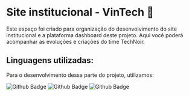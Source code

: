 # Site institucional - VinTech 🍇
<p>Este espaço foi criado para organização do desenvolvimento do site institucional e a plataforma dashboard deste projeto. Aqui você poderá acompanhar as evoluções e criações do time TechNoir.</p>

<h2>Linguagens utilizadas:</h2>
<p>Para o desenvolvimento dessa parte do projeto, utilizamos:</p>

![Github Badge](https://img.shields.io/badge/HTML5-E34F26?style=for-the-badge&logo=html5&logoColor=white)
![Github Badge](https://img.shields.io/badge/CSS3-1572B6?style=for-the-badge&logo=css3&logoColor=white)
![Github Badge](https://img.shields.io/badge/JavaScript-323330?style=for-the-badge&logo=javascript&logoColor=F7DF1E)
